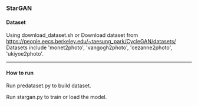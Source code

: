 ### StarGAN

#### Dataset

Using download_dataset.sh or Download dataset from https://people.eecs.berkeley.edu/~taesung_park/CycleGAN/datasets/
Datasets include 'monet2photo', 'vangogh2photo', 'cezanne2photo', 'ukiyoe2photo'.
***
#### How to run

Run predataset.py to build dataset.

Run stargan.py to train or load the model.
